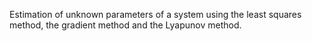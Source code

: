 Estimation of unknown parameters of a system using the least squares method, the gradient method and the Lyapunov method.


